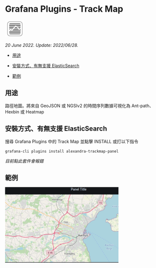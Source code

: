 # Grafana Plugins - Track Map

![img](track_map_icon.png)

*20 June 2022. Update: 2022/06/28.*

* [用途](#use)

* [安裝方式、有無支援 ElasticSearch](#install)

* [範例](#example)

<h2 id="use">用途</h2>

路徑地圖。將來自 GeoJSON 或 NGSIv2 的時間序列數據可視化為 Ant-path、Hexbin 或 Heatmap

<h2 id="install">安裝方式、有無支援 ElasticSearch</h2>

搜尋 Grafana Plugins 中的 Track Map 並點擊 INSTALL 或打以下指令

    grafana-cli plugins install alexandra-trackmap-panel

*目前點此套件會報錯*

<h2 id="example">範例</h2>

![img](trackmap.png)

